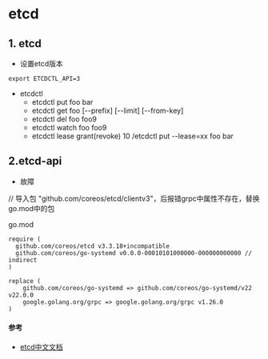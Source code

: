 # etcd

## 1. etcd

- 设置etcd版本
```
export ETCDCTL_API=3 
```
- etcdctl
  - etcdctl put foo bar 
  - etcdctl get foo  [--prefix]  [--limit] [--from-key]
  - etcdctl del foo foo9
  - etcdctl watch foo foo9
  - etcdctl lease grant(revoke) 10 /etcdctl put --lease=xx foo bar
  
## 2.etcd-api
- 故障

// 导入包 "github.com/coreos/etcd/clientv3"，后报错grpc中属性不存在，替换go.mod中的包

go.mod
```
require (
  github.com/coreos/etcd v3.3.18+incompatible
  github.com/coreos/go-systemd v0.0.0-00010101000000-000000000000 // indirect
)

replace (
	github.com/coreos/go-systemd => github.com/coreos/go-systemd/v22 v22.0.0
	google.golang.org/grpc => google.golang.org/grpc v1.26.0
)
```


#### 参考

- [etcd中文文档](https://doczhcn.gitbook.io/etcd/index)
